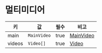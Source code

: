 # 멀티미디어

| 키 | 값 | 필수 | 비고 |
| --- | --- | --- | --- |
| main | `MainVideo` | true | [MainVideo](../../../models/main-video.md) |
| videos | `Video[]` | true | [Video](../../../models/video.md) |
